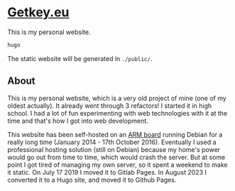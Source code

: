 # [Getkey.eu](https://getkey.eu)

This is my personal website.

```sh
hugo
```

The static website will be generated in `./public/`.

## About

This is my personal website, which is a very old project of mine (one of my oldest actually). It already went through 3 refactors!
I started it in high school. I had a lot of fun experimenting with web technologies with it at the time and that's how I got into web development.

This website has been self-hosted on an [ARM board](https://www.olimex.com/wiki/A20-OLinuXino-MICRO) running Debian for a really long time (January 2014 - 17th October 2016).
Eventually I used a professional hosting solution (still on Debian) because my home's power would go out from time to time, which would crash the server.
But at some point I got tired of managing my own server, so it spent a weekend to make it static. On July 17 2019 I moved it to Gitlab Pages.
In August 2023 I converted it to a Hugo site, and moved it to Github Pages.
